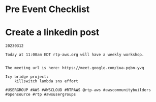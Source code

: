 # Pre Event Checklist

# Create a linkedin post

```
20230312

Today at 11:00am EDT rtp-aws.org will have a weekly workshop.  


The meeting url is here: https://meet.google.com/iua-pqbn-yvq

Icy bridge project:
    killswitch lambda sns effort

#USERGROUP #AWS #AWSCLOUD #RTPAWS @rtp-aws #awscommunitybuilders #opensource #rtp #awsusergroups
```

